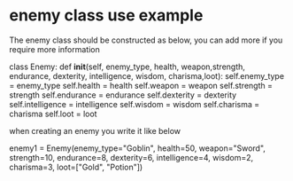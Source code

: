 # enemy class use example

The enemy class should be constructed as below, you can add more if you require more information

class Enemy:
    def __init__(self, enemy_type, health, weapon,strength, endurance, dexterity, intelligence, wisdom, charisma,loot):
        self.enemy_type = enemy_type
        self.health = health
        self.weapon = weapon
        self.strength = strength
        self.endurance = endurance
        self.dexterity = dexterity
        self.intelligence = intelligence
        self.wisdom = wisdom
        self.charisma = charisma
        self.loot = loot

when creating an enemy you write it like below

enemy1 = Enemy(enemy_type="Goblin", health=50, weapon="Sword", strength=10, endurance=8, dexterity=6, intelligence=4, wisdom=2, charisma=3, loot=["Gold", "Potion"])
